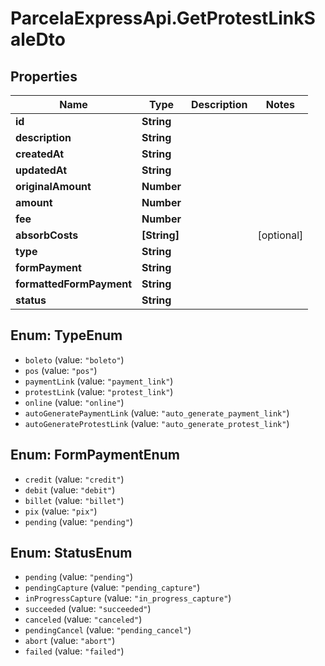 # ParcelaExpressApi.GetProtestLinkSaleDto

## Properties
Name | Type | Description | Notes
------------ | ------------- | ------------- | -------------
**id** | **String** |  | 
**description** | **String** |  | 
**createdAt** | **String** |  | 
**updatedAt** | **String** |  | 
**originalAmount** | **Number** |  | 
**amount** | **Number** |  | 
**fee** | **Number** |  | 
**absorbCosts** | **[String]** |  | [optional] 
**type** | **String** |  | 
**formPayment** | **String** |  | 
**formattedFormPayment** | **String** |  | 
**status** | **String** |  | 

<a name="TypeEnum"></a>
## Enum: TypeEnum

* `boleto` (value: `"boleto"`)
* `pos` (value: `"pos"`)
* `paymentLink` (value: `"payment_link"`)
* `protestLink` (value: `"protest_link"`)
* `online` (value: `"online"`)
* `autoGeneratePaymentLink` (value: `"auto_generate_payment_link"`)
* `autoGenerateProtestLink` (value: `"auto_generate_protest_link"`)


<a name="FormPaymentEnum"></a>
## Enum: FormPaymentEnum

* `credit` (value: `"credit"`)
* `debit` (value: `"debit"`)
* `billet` (value: `"billet"`)
* `pix` (value: `"pix"`)
* `pending` (value: `"pending"`)


<a name="StatusEnum"></a>
## Enum: StatusEnum

* `pending` (value: `"pending"`)
* `pendingCapture` (value: `"pending_capture"`)
* `inProgressCapture` (value: `"in_progress_capture"`)
* `succeeded` (value: `"succeeded"`)
* `canceled` (value: `"canceled"`)
* `pendingCancel` (value: `"pending_cancel"`)
* `abort` (value: `"abort"`)
* `failed` (value: `"failed"`)

